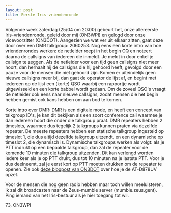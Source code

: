 ```yaml
---
layout: post
title: Eerste Iris-vriendenronde
---
```


Volgende week zaterdag (25/04 om 20:00) gebeurt het, onze allereerste Iris-vriendenronde, geleid door mij (ON3WPI) en gelogd door onze vicevoorzitter (ON3DOT). Aangezien we wat ver uit elkaar zitten, gaat deze door over een DMR talkgroup: 2060253. Nog eens een korte intro van hoe vriendenrondes werken: de netleider roept in het begin CQ en noteert daarna de callsigns van iedereen die inmeldt. Je meldt in door enkel je callsign te zeggen. Als de netleider voor een tijd geen callsigns niet meer hoort, dan herhaalt hij de callsigns die hij gehoord heeft, gevolgd door een pauze voor de mensen die niet gehoord zijn. Komen er uiteindelijk geen nieuwe callsigns meer bij, dan gaat de operator de lijst af, en begint met iedereen op de lijst een (korte) QSO waarbij een rapportje wordt uitgewisseld en een korte babbel wordt gedaan. Om de zoveel QSO's vraagt de netleider ook eens naar nieuwe callsigns, zodat mensen die het begin hebben gemist ook kans hebben om aan bod te komen.

Korte intro over DMR: DMR is een digitale mode, en heeft een concept van talkgroup ID's, je kan dit bekijken als een soort conference call waarmee je dan iedereen hoort die onder die talkgroup praat. DMR repeaters hebben 2 timeslots, waarmee dus tegelijk 2 talkgroups kunnen praten via dezelfde repeater. De meeste repeaters hebben een statische talkgroup ingesteld op timeslot 1, die dus altijd dezelfde talkgroup uitzendt, en een dynamische op timeslot 2, die dynamisch is. Dynamische talkgroups werken als volgt: als je PTT indrukt op een bepaalde talkgroup, dan zal de repeater voor de komende 10 minuten die talkgroup uitzenden. Dit kan verlengd worden iedere keer als je op PTT drukt, dus tot 10 minuten na je laatste PTT. Voor je dus deelneemt, zal je eerst kort op PTT moeten drukken om de repeater te openen. Zie ook [deze blogpost van ON3DOT](https://irisgent.be/2020/04/17/Guide-Anytone/) over hoe je de AT-D878UV opzet.

Voor de mensen die nog geen radio hebben maar toch willen meeluisteren, ik zal dit broadcasten naar de Zeus-mumble server (mumble.zeus.gent). Ping iemand van het Iris-bestuur als je hier toegang tot wil.

73,
ON3WPI
